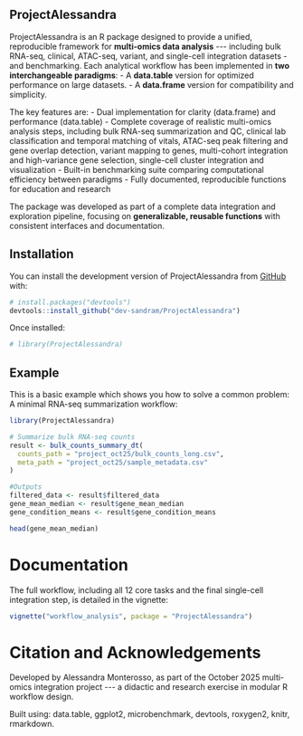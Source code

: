 ## ProjectAlessandra

ProjectAlessandra is an R package designed to provide a unified, reproducible framework for **multi-omics data analysis** --- including bulk RNA-seq, clinical, ATAC-seq, variant, and single-cell integration datasets - and benchmarking. Each analytical workflow has been implemented in **two interchangeable paradigms**: - A **data.table** version for optimized performance on large datasets. - A **data.frame** version for compatibility and simplicity.

The key features are: - Dual implementation for clarity (data.frame) and performance (data.table) - Complete coverage of realistic multi-omics analysis steps, including bulk RNA-seq summarization and QC, clinical lab classification and temporal matching of vitals, ATAC-seq peak filtering and gene overlap detection, variant mapping to genes, multi-cohort integration and high-variance gene selection, single-cell cluster integration and visualization - Built-in benchmarking suite comparing computational efficiency between paradigms - Fully documented, reproducible functions for education and research

The package was developed as part of a complete data integration and exploration pipeline, focusing on **generalizable, reusable functions** with consistent interfaces and documentation.

## Installation

You can install the development version of ProjectAlessandra from [GitHub](https://github.com/) with:

``` r
# install.packages("devtools")
devtools::install_github("dev-sandram/ProjectAlessandra")
```

Once installed:

``` r
# library(ProjectAlessandra)
```

## Example

This is a basic example which shows you how to solve a common problem: A minimal RNA-seq summarization workflow:

``` r
library(ProjectAlessandra)

# Summarize bulk RNA-seq counts
result <- bulk_counts_summary_dt(
  counts_path = "project_oct25/bulk_counts_long.csv",
  meta_path = "project_oct25/sample_metadata.csv"
)

#Outputs
filtered_data <- result$filtered_data
gene_mean_median <- result$gene_mean_median
gene_condition_means <- result$gene_condition_means

head(gene_mean_median)
```

# Documentation

The full workflow, including all 12 core tasks and the final single-cell integration step, is detailed in the vignette:

``` r
vignette("workflow_analysis", package = "ProjectAlessandra")
```

# Citation and Acknowledgements

Developed by Alessandra Monterosso, as part of the October 2025 multi-omics integration project --- a didactic and research exercise in modular R workflow design.

Built using: data.table, ggplot2, microbenchmark, devtools, roxygen2, knitr, rmarkdown.
